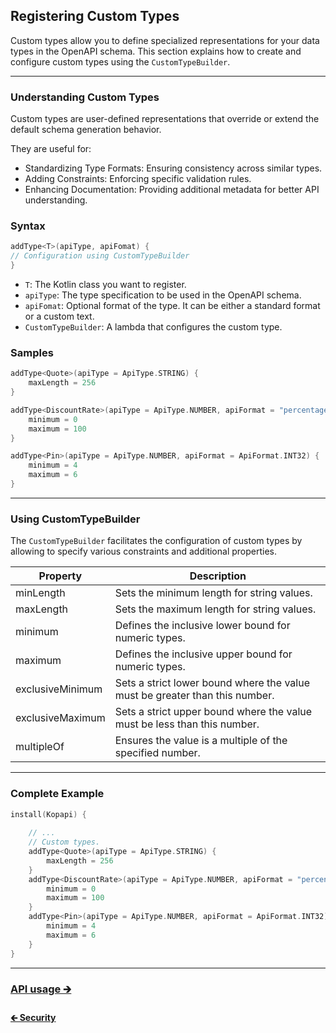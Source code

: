 ## Registering Custom Types

Custom types allow you to define specialized representations for your data types in the OpenAPI schema.
This section explains how to create and configure custom types using the `CustomTypeBuilder`.

---

### Understanding Custom Types

Custom types are user-defined representations that override or extend the default schema generation behavior.

They are useful for:

- Standardizing Type Formats: Ensuring consistency across similar types.
- Adding Constraints: Enforcing specific validation rules.
- Enhancing Documentation: Providing additional metadata for better API understanding.

### Syntax

```kotlin
addType<T>(apiType, apiFomat) {
// Configuration using CustomTypeBuilder
}
```

- `T`: The Kotlin class you want to register.
- `apiType`: The type specification to be used in the OpenAPI schema.
- `apiFomat`: Optional format of the type. It can be either a standard format or a custom text.
- `CustomTypeBuilder`: A lambda that configures the custom type.

### Samples

```kotlin
addType<Quote>(apiType = ApiType.STRING) {
    maxLength = 256
}

addType<DiscountRate>(apiType = ApiType.NUMBER, apiFormat = "percentage") {
    minimum = 0
    maximum = 100
}

addType<Pin>(apiType = ApiType.NUMBER, apiFormat = ApiFormat.INT32) {
    minimum = 4
    maximum = 6
}
```

---

### Using CustomTypeBuilder

The `CustomTypeBuilder` facilitates the configuration of custom types by allowing
to specify various constraints and additional properties.

| Property         | Description                                                                 |
|------------------|-----------------------------------------------------------------------------|
| minLength        | Sets the minimum length for string values.                                  |
| maxLength        | Sets the maximum length for string values.                                  |
| minimum          | Defines the inclusive lower bound for numeric types.                        |
| maximum          | Defines the inclusive upper bound for numeric types.                        |
| exclusiveMinimum | Sets a strict lower bound where the value must be greater than this number. |
| exclusiveMaximum | Sets a strict upper bound where the value must be less than this number.    |
| multipleOf       | Ensures the value is a multiple of the specified number.                    |

---

### Complete Example

```kotlin
install(Kopapi) {
    
    // ...
    // Custom types.
    addType<Quote>(apiType = ApiType.STRING) {
        maxLength = 256
    }
    addType<DiscountRate>(apiType = ApiType.NUMBER, apiFormat = "percentage") {
        minimum = 0
        maximum = 100
    }
    addType<Pin>(apiType = ApiType.NUMBER, apiFormat = ApiFormat.INT32) {
        minimum = 4
        maximum = 6
    }
}
```

---

### [API usage 🡲](02.0.api-usage.md)

#### [🡰 Security](01.2.security.md)
